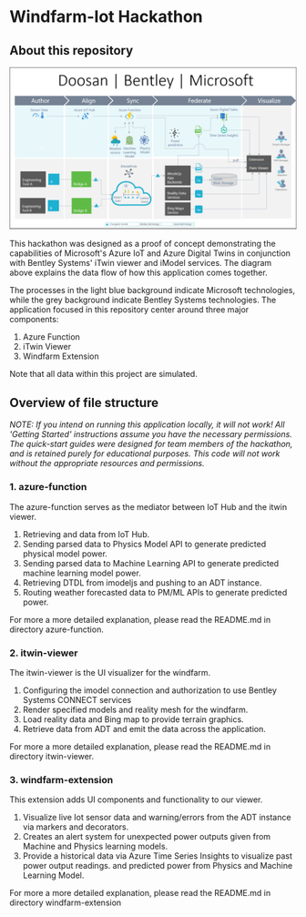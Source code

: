 # Windfarm-Iot Hackathon

## About this repository

![Dataflow Diagram](./images/DataflowDiagram.png)

This hackathon was designed as a proof of concept demonstrating the capabilities of Microsoft's Azure IoT and Azure Digital Twins in conjunction with Bentley Systems' iTwin viewer and iModel services. The diagram above explains the data flow of how this application comes together.

The processes in the light blue background indicate Microsoft technologies, while the grey background indicate Bentley Systems technologies. The application focused in this repository center around three major components:

1) Azure Function
2) iTwin Viewer
3) Windfarm Extension

Note that all data within this project are simulated.

## Overview of file structure

*NOTE: If you intend on running this application locally, it will not work! All 'Getting Started' instructions assume you have the necessary permissions. The quick-start guides were designed for team members of the hackathon, and is retained purely for educational purposes. This code will not work without the appropriate resources and permissions.*

### **1. azure-function**

The azure-function serves as the mediator between IoT Hub and the itwin viewer.

1. Retrieving and  data from IoT Hub.
2. Sending parsed data to Physics Model API to generate predicted physical model power.
3. Sending parsed data to Machine Learning API to generate predicted machine learning model power.
4. Retrieving DTDL from imodeljs and pushing to an ADT instance.
6. Routing weather forecasted data to PM/ML APIs to generate predicted power.

For more a more detailed explanation, please read the README.md in directory azure-function.

### **2. itwin-viewer**

The itwin-viewer is the UI visualizer for the windfarm.

1. Configuring the imodel connection and authorization to use Bentley Systems CONNECT services
2. Render specified models and reality mesh for the windfarm.
3. Load reality data and Bing map to provide terrain graphics.
3. Retrieve data from ADT and emit the data across the application.

For more a more detailed explanation, please read the README.md in directory itwin-viewer.

### **3. windfarm-extension**

This extension adds UI components and functionality to our viewer.

1. Visualize live Iot sensor data and warning/errors from the ADT instance via markers and decorators.
2. Creates an alert system for unexpected power outputs given from Machine and Physics learning models.
3. Provide a historical data via Azure Time Series Insights to visualize past power output readings.
 and predicted power from Physics and Machine Learning Model.

For more a more detailed explanation, please read the README.md in directory windfarm-extension